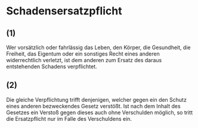 # Schadensersatzpflicht



## (1)

 Wer vorsätzlich oder fahrlässig das Leben, den Körper, die Gesundheit, die Freiheit, das Eigentum oder ein sonstiges Recht eines anderen widerrechtlich verletzt, ist dem anderen zum Ersatz des daraus entstehenden Schadens verpflichtet.

## (2)

 Die gleiche Verpflichtung trifft denjenigen, welcher gegen ein den Schutz eines anderen bezweckendes Gesetz verstößt. Ist nach dem Inhalt des Gesetzes ein Verstoß gegen dieses auch ohne Verschulden möglich, so tritt die Ersatzpflicht nur im Falle des Verschuldens ein. 

